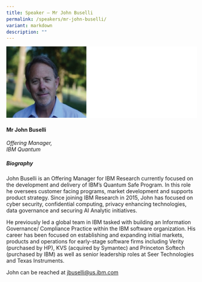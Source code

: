 ```yaml
---
title: Speaker – Mr John Buselli
permalink: /speakers/mr-john-buselli/
variant: markdown
description: ""
---
```

![](/images/2024%20speakers/Mr__John_Buselli.png)
#### **Mr John Buselli**

*Offering Manager, <br>IBM Quantum*

##### **Biography**
John Buselli is an Offering Manager for IBM Research currently focused on the development and delivery of IBM’s Quantum Safe Program. In this role he oversees customer facing programs, market development and supports product strategy. Since joining IBM Research in 2015, John has focused on cyber security, confidential computing, privacy enhancing technologies, data governance and securing AI Analytic initiatives. 

He previously led a global team in IBM tasked with building an Information Governance/ Compliance Practice within the IBM software organization. His career has been focused on establishing and expanding initial markets, products and operations for early-stage software firms including Verity (purchased by HP), KVS (acquired by Symantec) and Princeton Softech (purchased by IBM) as well as senior leadership roles at Seer Technologies and Texas Instruments.

John can be reached at jbuselli@us.ibm.com